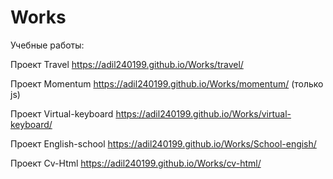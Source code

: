 # Works
Учебные работы:

Проект Travel https://adil240199.github.io/Works/travel/

Проект Momentum https://adil240199.github.io/Works/momentum/ (только js)

Проект Virtual-keyboard https://adil240199.github.io/Works/virtual-keyboard/ 

Проект English-school https://adil240199.github.io/Works/School-engish/

Проект Cv-Html https://adil240199.github.io/Works/cv-html/
